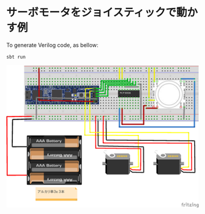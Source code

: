# サーボモータをジョイスティックで動かす例

To generate Verilog code, as bellow:

```bash
sbt run
```

![Breadboard](./images/ServoMotor.png)
